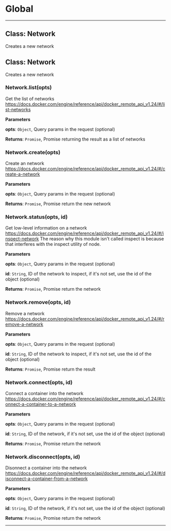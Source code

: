 # Global





* * *

## Class: Network
Creates a new network


## Class: Network
Creates a new network

### Network.list(opts) 

Get the list of networks
https://docs.docker.com/engine/reference/api/docker_remote_api_v1.24/#/list-networks

**Parameters**

**opts**: `Object`, Query params in the request (optional)

**Returns**: `Promise`, Promise returning the result as a list of networks

### Network.create(opts) 

Create an network
https://docs.docker.com/engine/reference/api/docker_remote_api_v1.24/#/create-a-network

**Parameters**

**opts**: `Object`, Query params in the request (optional)

**Returns**: `Promise`, Promise return the new network

### Network.status(opts, id) 

Get low-level information on a network
https://docs.docker.com/engine/reference/api/docker_remote_api_v1.24/#/inspect-network
The reason why this module isn't called inspect is because that interferes with the inspect utility of node.

**Parameters**

**opts**: `Object`, Query params in the request (optional)

**id**: `String`, ID of the network to inspect, if it's not set, use the id of the object (optional)

**Returns**: `Promise`, Promise return the network

### Network.remove(opts, id) 

Remove a network
https://docs.docker.com/engine/reference/api/docker_remote_api_v1.24/#/remove-a-network

**Parameters**

**opts**: `Object`, Query params in the request (optional)

**id**: `String`, ID of the network to inspect, if it's not set, use the id of the object (optional)

**Returns**: `Promise`, Promise return the result

### Network.connect(opts, id) 

Connect a container into the network
https://docs.docker.com/engine/reference/api/docker_remote_api_v1.24/#/connect-a-container-to-a-network

**Parameters**

**opts**: `Object`, Query params in the request (optional)

**id**: `String`, ID of the network, if it's not set, use the id of the object (optional)

**Returns**: `Promise`, Promise return the network

### Network.disconnect(opts, id) 

Disonnect a container into the network
https://docs.docker.com/engine/reference/api/docker_remote_api_v1.24/#/disconnect-a-container-from-a-network

**Parameters**

**opts**: `Object`, Query params in the request (optional)

**id**: `String`, ID of the network, if it's not set, use the id of the object (optional)

**Returns**: `Promise`, Promise return the network



* * *










